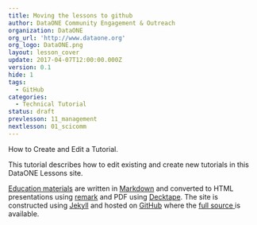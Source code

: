 ```yaml
---
title: Moving the lessons to github
author: DataONE Community Engagement & Outreach
organization: DataONE
org_url: 'http://www.dataone.org'
org_logo: DataONE.png
layout: lesson_cover
update: 2017-04-07T12:00:00.000Z
version: 0.1
hide: 1
tags:
  - GitHub
categories:
  - Technical Tutorial
status: draft
prevlesson: 11_management
nextlesson: 01_scicomm
---
```


How to Create and Edit a Tutorial.

This tutorial describes how to edit existing and create new tutorials in this DataONE Lessons site.

<abstract><a href="/Education/">Education materials</a> are written in <a href="https://github.com/gnab/remark/wiki/Markdown">Markdown</a> and converted to HTML presentations using <a href="https://remarkjs.com/#1">remark</a> and PDF using <a href="https://github.com/astefanutti/decktape">Decktape</a>. The site is constructed using <a href="https://jekyllrb.com/">Jekyll</a> and hosted on <a href="https://github.com">GitHub</a> where the <a href="https://github.com/DataONEorg/dataone_lessons">full source </a> is available.</abstract>
